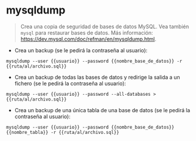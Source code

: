 # mysqldump

> Crea una copia de seguridad de bases de datos MySQL.
> Vea también `mysql` para restaurar bases de datos.
> Más información: <https://dev.mysql.com/doc/refman/en/mysqldump.html>.

- Crea un backup (se le pedirá la contraseña al usuario):

`mysqldump --user {{usuario}} --password {{nombre_base_de_datos}} -r {{ruta/al/archivo.sql}}`

- Crea un backup de todas las bases de datos y redirige la salida a un fichero (se le pedirá la contraseña al usuario):

`mysqldump --user {{usuario}} --password --all-databases > {{ruta/al/archivo.sql}}`

- Crea un backup de una única tabla de una base de datos (se le pedirá la contraseña al usuario):

`mysqldump --user {{usuario}} --password {{nombre_base_de_datos}} {{nombre_tabla}} -r {{ruta/al/archivo.sql}}`
